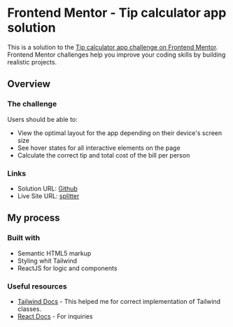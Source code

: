 # Frontend Mentor - Tip calculator app solution

This is a solution to the [Tip calculator app challenge on Frontend Mentor](https://www.frontendmentor.io/challenges/tip-calculator-app-ugJNGbJUX). Frontend Mentor challenges help you improve your coding skills by building realistic projects.

## Overview

### The challenge

Users should be able to:

- View the optimal layout for the app depending on their device's screen size
- See hover states for all interactive elements on the page
- Calculate the correct tip and total cost of the bill per person

### Links

- Solution URL: [Github](https://github.com/veerendranath0312/tip-calculator)
- Live Site URL: [splitter](https://comforting-dieffenbachia-be074f.netlify.app/)

## My process

### Built with

- Semantic HTML5 markup
- Styling whit Tailwind
- ReactJS for logic and components

### Useful resources

- [Tailwind Docs](https://tailwindcss.com/docs) - This helped me for correct implementation of Tailwind classes.
- [React Docs](https://es.reactjs.org/docs/hooks-state.html) - For inquiries
